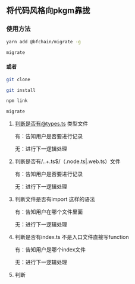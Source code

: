 ## 将代码风格向pkgm靠拢

### 使用方法

```bash
yarn add @bfchain/migrate -g

migrate
```

#### 或者

```bash
git clone 

git install 

npm link

migrate
```





1. 判断是否有@types.ts 类型文件

    有：告知用户是否要进行记录

    无：进行下一逻辑处理
        

2. 判断是否有/\..+\.ts$/（.node.ts|.web.ts）文件

    有：告知用户是否要进行记录

    无：进行下一逻辑处理

3. 判断文件是否有import <spe> 这样的语法

    有：告知用户在哪个文件里面

    无：进行下一逻辑处理

4. 判断是否有index.ts 不是入口文件直接写function

    有：告知用户是哪个index文件

    无：进行下一逻辑处理

5. 判断